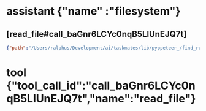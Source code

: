 # assistant {"name" :"filesystem"}

## [read_file#call_baGnr6LCYc0nqB5LIUnEJQ7t]

```json
{"path":"/Users/ralphus/Development/ai/taskmates/lib/pyppeteer_/find_running_puppeteer_ws_endpoints.py"}
```

# tool {"tool_call_id":"call_baGnr6LCYc0nqB5LIUnEJQ7t","name":"read_file"}

